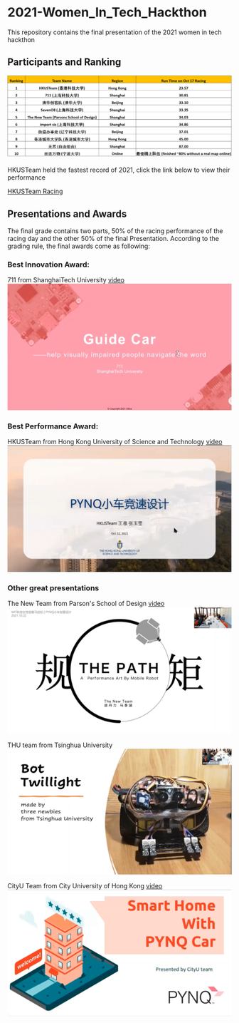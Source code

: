 # 2021-Women_In_Tech_Hackthon
This repository contains the final presentation of the 2021 women in tech hackthon

## Participants and Ranking

![ranking](img/ranking.png)

HKUSTeam held the fastest record of 2021, click the link below to view their performance

[HKUSTeam Racing](https://youtu.be/6zkFTHvw0rw)

## Presentations and Awards

The final grade contains two parts, 50% of the racing performance of the racing day and the other 50% of the final Presentation. According to the grading rule, the final awards come as following:

### Best Innovation Award: 
711 from ShanghaiTech University [video](https://youtu.be/HorqFNmhYJc)
![711_pre](/img/711_pre.png)


### Best Performance Award: 

HKUSTeam from Hong Kong University of Science and Technology [video]((https://youtu.be/l6C9estO0_8))![HKUST_pre](img/HKUST_Pre.png)

### Other great presentations
The New Team from Parson's School of Design [video](https://youtu.be/VRr0CNRPhaw)
![THE_PATH_Pre](/img/The_PATH_Pre.png)

THU team from Tsinghua University ![THU](img/THU_pre.png)

CityU Team from City University of Hong Kong [video](https://youtu.be/NWYWV4WW_nM)
![CityU](img/cityU_pre.png)

